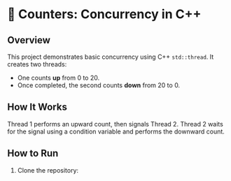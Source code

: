 # 🧮 Counters: Concurrency in C++

## Overview
This project demonstrates basic concurrency using C++ `std::thread`. It creates two threads:
- One counts **up** from 0 to 20.
- Once completed, the second counts **down** from 20 to 0.

## How It Works
Thread 1 performs an upward count, then signals Thread 2.
Thread 2 waits for the signal using a condition variable and performs the downward count.

## How to Run
1. Clone the repository:

